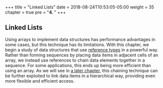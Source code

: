 +++
title = "Linked Lists"
date = 2018-08-24T10:53:05-05:00
weight = 35
chapter = true
pre = "<b>4. </b>"
+++

## Linked Lists

Using arrays to implement data structures has performance advantages in
some cases, but this technique has its limitations. With this chapter,
we begin a study of data structures that use [reference
types](/appendix/syntax/reference-value) in a powerful
way. Rather than forming sequences by placing data items in adjacent
cells of an array, we instead use references to chain data elements
together in a sequence. For some applications, this ends up being more
efficient than using an array. As we will see in [a later
chapter](/trees), this chaining
technique can be further exploited to link data items in a hierarchical
way, providing even more flexible and efficient access.

